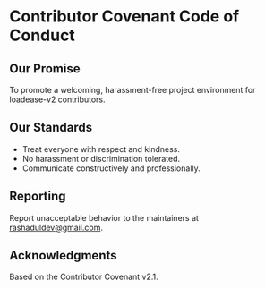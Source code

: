 # Contributor Covenant Code of Conduct

## Our Promise

To promote a welcoming, harassment-free project environment for loadease-v2 contributors.

## Our Standards

- Treat everyone with respect and kindness.
- No harassment or discrimination tolerated.
- Communicate constructively and professionally.

## Reporting

Report unacceptable behavior to the maintainers at rashaduldev@gmail.com.

## Acknowledgments

Based on the Contributor Covenant v2.1.
